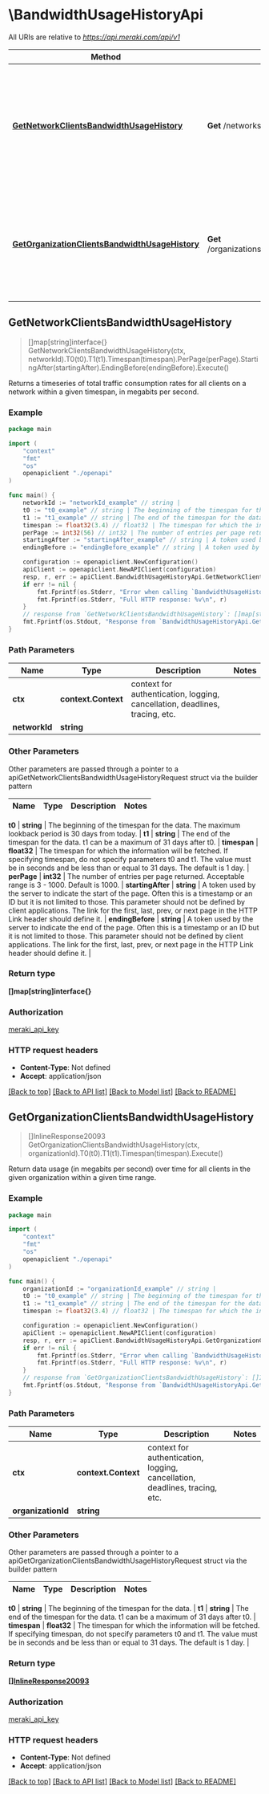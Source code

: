 # \BandwidthUsageHistoryApi

All URIs are relative to *https://api.meraki.com/api/v1*

Method | HTTP request | Description
------------- | ------------- | -------------
[**GetNetworkClientsBandwidthUsageHistory**](BandwidthUsageHistoryApi.md#GetNetworkClientsBandwidthUsageHistory) | **Get** /networks/{networkId}/clients/bandwidthUsageHistory | Returns a timeseries of total traffic consumption rates for all clients on a network within a given timespan, in megabits per second.
[**GetOrganizationClientsBandwidthUsageHistory**](BandwidthUsageHistoryApi.md#GetOrganizationClientsBandwidthUsageHistory) | **Get** /organizations/{organizationId}/clients/bandwidthUsageHistory | Return data usage (in megabits per second) over time for all clients in the given organization within a given time range.



## GetNetworkClientsBandwidthUsageHistory

> []map[string]interface{} GetNetworkClientsBandwidthUsageHistory(ctx, networkId).T0(t0).T1(t1).Timespan(timespan).PerPage(perPage).StartingAfter(startingAfter).EndingBefore(endingBefore).Execute()

Returns a timeseries of total traffic consumption rates for all clients on a network within a given timespan, in megabits per second.



### Example

```go
package main

import (
    "context"
    "fmt"
    "os"
    openapiclient "./openapi"
)

func main() {
    networkId := "networkId_example" // string | 
    t0 := "t0_example" // string | The beginning of the timespan for the data. The maximum lookback period is 30 days from today. (optional)
    t1 := "t1_example" // string | The end of the timespan for the data. t1 can be a maximum of 31 days after t0. (optional)
    timespan := float32(3.4) // float32 | The timespan for which the information will be fetched. If specifying timespan, do not specify parameters t0 and t1. The value must be in seconds and be less than or equal to 31 days. The default is 1 day. (optional)
    perPage := int32(56) // int32 | The number of entries per page returned. Acceptable range is 3 - 1000. Default is 1000. (optional)
    startingAfter := "startingAfter_example" // string | A token used by the server to indicate the start of the page. Often this is a timestamp or an ID but it is not limited to those. This parameter should not be defined by client applications. The link for the first, last, prev, or next page in the HTTP Link header should define it. (optional)
    endingBefore := "endingBefore_example" // string | A token used by the server to indicate the end of the page. Often this is a timestamp or an ID but it is not limited to those. This parameter should not be defined by client applications. The link for the first, last, prev, or next page in the HTTP Link header should define it. (optional)

    configuration := openapiclient.NewConfiguration()
    apiClient := openapiclient.NewAPIClient(configuration)
    resp, r, err := apiClient.BandwidthUsageHistoryApi.GetNetworkClientsBandwidthUsageHistory(context.Background(), networkId).T0(t0).T1(t1).Timespan(timespan).PerPage(perPage).StartingAfter(startingAfter).EndingBefore(endingBefore).Execute()
    if err != nil {
        fmt.Fprintf(os.Stderr, "Error when calling `BandwidthUsageHistoryApi.GetNetworkClientsBandwidthUsageHistory``: %v\n", err)
        fmt.Fprintf(os.Stderr, "Full HTTP response: %v\n", r)
    }
    // response from `GetNetworkClientsBandwidthUsageHistory`: []map[string]interface{}
    fmt.Fprintf(os.Stdout, "Response from `BandwidthUsageHistoryApi.GetNetworkClientsBandwidthUsageHistory`: %v\n", resp)
}
```

### Path Parameters


Name | Type | Description  | Notes
------------- | ------------- | ------------- | -------------
**ctx** | **context.Context** | context for authentication, logging, cancellation, deadlines, tracing, etc.
**networkId** | **string** |  | 

### Other Parameters

Other parameters are passed through a pointer to a apiGetNetworkClientsBandwidthUsageHistoryRequest struct via the builder pattern


Name | Type | Description  | Notes
------------- | ------------- | ------------- | -------------

 **t0** | **string** | The beginning of the timespan for the data. The maximum lookback period is 30 days from today. | 
 **t1** | **string** | The end of the timespan for the data. t1 can be a maximum of 31 days after t0. | 
 **timespan** | **float32** | The timespan for which the information will be fetched. If specifying timespan, do not specify parameters t0 and t1. The value must be in seconds and be less than or equal to 31 days. The default is 1 day. | 
 **perPage** | **int32** | The number of entries per page returned. Acceptable range is 3 - 1000. Default is 1000. | 
 **startingAfter** | **string** | A token used by the server to indicate the start of the page. Often this is a timestamp or an ID but it is not limited to those. This parameter should not be defined by client applications. The link for the first, last, prev, or next page in the HTTP Link header should define it. | 
 **endingBefore** | **string** | A token used by the server to indicate the end of the page. Often this is a timestamp or an ID but it is not limited to those. This parameter should not be defined by client applications. The link for the first, last, prev, or next page in the HTTP Link header should define it. | 

### Return type

**[]map[string]interface{}**

### Authorization

[meraki_api_key](../README.md#meraki_api_key)

### HTTP request headers

- **Content-Type**: Not defined
- **Accept**: application/json

[[Back to top]](#) [[Back to API list]](../README.md#documentation-for-api-endpoints)
[[Back to Model list]](../README.md#documentation-for-models)
[[Back to README]](../README.md)


## GetOrganizationClientsBandwidthUsageHistory

> []InlineResponse20093 GetOrganizationClientsBandwidthUsageHistory(ctx, organizationId).T0(t0).T1(t1).Timespan(timespan).Execute()

Return data usage (in megabits per second) over time for all clients in the given organization within a given time range.



### Example

```go
package main

import (
    "context"
    "fmt"
    "os"
    openapiclient "./openapi"
)

func main() {
    organizationId := "organizationId_example" // string | 
    t0 := "t0_example" // string | The beginning of the timespan for the data. (optional)
    t1 := "t1_example" // string | The end of the timespan for the data. t1 can be a maximum of 31 days after t0. (optional)
    timespan := float32(3.4) // float32 | The timespan for which the information will be fetched. If specifying timespan, do not specify parameters t0 and t1. The value must be in seconds and be less than or equal to 31 days. The default is 1 day. (optional)

    configuration := openapiclient.NewConfiguration()
    apiClient := openapiclient.NewAPIClient(configuration)
    resp, r, err := apiClient.BandwidthUsageHistoryApi.GetOrganizationClientsBandwidthUsageHistory(context.Background(), organizationId).T0(t0).T1(t1).Timespan(timespan).Execute()
    if err != nil {
        fmt.Fprintf(os.Stderr, "Error when calling `BandwidthUsageHistoryApi.GetOrganizationClientsBandwidthUsageHistory``: %v\n", err)
        fmt.Fprintf(os.Stderr, "Full HTTP response: %v\n", r)
    }
    // response from `GetOrganizationClientsBandwidthUsageHistory`: []InlineResponse20093
    fmt.Fprintf(os.Stdout, "Response from `BandwidthUsageHistoryApi.GetOrganizationClientsBandwidthUsageHistory`: %v\n", resp)
}
```

### Path Parameters


Name | Type | Description  | Notes
------------- | ------------- | ------------- | -------------
**ctx** | **context.Context** | context for authentication, logging, cancellation, deadlines, tracing, etc.
**organizationId** | **string** |  | 

### Other Parameters

Other parameters are passed through a pointer to a apiGetOrganizationClientsBandwidthUsageHistoryRequest struct via the builder pattern


Name | Type | Description  | Notes
------------- | ------------- | ------------- | -------------

 **t0** | **string** | The beginning of the timespan for the data. | 
 **t1** | **string** | The end of the timespan for the data. t1 can be a maximum of 31 days after t0. | 
 **timespan** | **float32** | The timespan for which the information will be fetched. If specifying timespan, do not specify parameters t0 and t1. The value must be in seconds and be less than or equal to 31 days. The default is 1 day. | 

### Return type

[**[]InlineResponse20093**](InlineResponse20093.md)

### Authorization

[meraki_api_key](../README.md#meraki_api_key)

### HTTP request headers

- **Content-Type**: Not defined
- **Accept**: application/json

[[Back to top]](#) [[Back to API list]](../README.md#documentation-for-api-endpoints)
[[Back to Model list]](../README.md#documentation-for-models)
[[Back to README]](../README.md)

